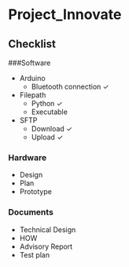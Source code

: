# Project_Innovate

## Checklist

###Software

* Arduino 
  * Bluetooth connection ✓
* Filepath 
  * Python ✓
  * Executable
* SFTP
  * Download ✓
  * Upload ✓


### Hardware

* Design
 * Plan
 * Prototype

### Documents

* Technical Design
 * HOW 
* Advisory Report
* Test plan
